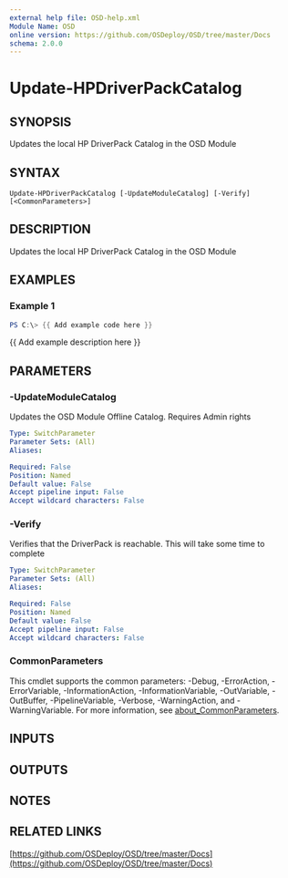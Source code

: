 ```yaml
---
external help file: OSD-help.xml
Module Name: OSD
online version: https://github.com/OSDeploy/OSD/tree/master/Docs
schema: 2.0.0
---
```


# Update-HPDriverPackCatalog

## SYNOPSIS
Updates the local HP DriverPack Catalog in the OSD Module

## SYNTAX

```
Update-HPDriverPackCatalog [-UpdateModuleCatalog] [-Verify] [<CommonParameters>]
```

## DESCRIPTION
Updates the local HP DriverPack Catalog in the OSD Module

## EXAMPLES

### Example 1
```powershell
PS C:\> {{ Add example code here }}
```

{{ Add example description here }}

## PARAMETERS

### -UpdateModuleCatalog
Updates the OSD Module Offline Catalog.
Requires Admin rights

```yaml
Type: SwitchParameter
Parameter Sets: (All)
Aliases:

Required: False
Position: Named
Default value: False
Accept pipeline input: False
Accept wildcard characters: False
```

### -Verify
Verifies that the DriverPack is reachable.
This will take some time to complete

```yaml
Type: SwitchParameter
Parameter Sets: (All)
Aliases:

Required: False
Position: Named
Default value: False
Accept pipeline input: False
Accept wildcard characters: False
```

### CommonParameters
This cmdlet supports the common parameters: -Debug, -ErrorAction, -ErrorVariable, -InformationAction, -InformationVariable, -OutVariable, -OutBuffer, -PipelineVariable, -Verbose, -WarningAction, and -WarningVariable. For more information, see [about_CommonParameters](http://go.microsoft.com/fwlink/?LinkID=113216).

## INPUTS

## OUTPUTS

## NOTES

## RELATED LINKS

[https://github.com/OSDeploy/OSD/tree/master/Docs](https://github.com/OSDeploy/OSD/tree/master/Docs)

